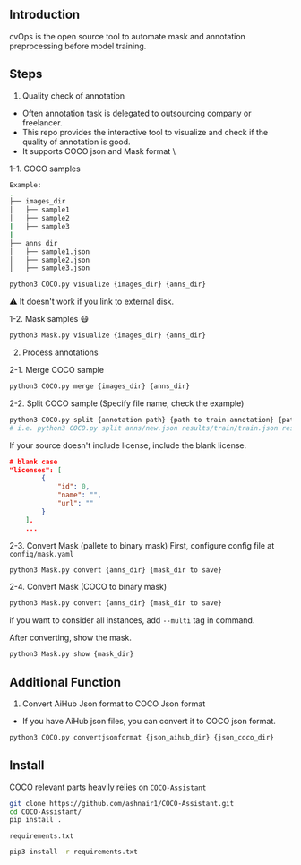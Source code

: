 ## Introduction
cvOps is the open source tool to automate mask and annotation preprocessing before model training.

## Steps

1. Quality check of annotation

- Often annotation task is delegated to outsourcing company or freelancer.
- This repo provides the interactive tool to visualize and check if the quality of annotation is good.
- It supports COCO json and Mask format \


1-1. COCO samples
```bash
Example:
.
├── images_dir
│   ├── sample1
│   ├── sample2
|   ├── sample3
|   
├── anns_dir
│   ├── sample1.json
│   ├── sample2.json
│   ├── sample3.json

python3 COCO.py visualize {images_dir} {anns_dir}
```
:warning: It doesn't work if you link to external disk.

1-2. Mask samples :mask:
```bash
python3 Mask.py visualize {images_dir} {anns_dir}
```

2. Process annotations

2-1. Merge COCO sample

```bash
python3 COCO.py merge {images_dir} {anns_dir}
```

2-2. Split COCO sample
(Specify file name, check the example)

```bash
python3 COCO.py split {annotation path} {path to train annotation} {path to test annotation} {split ratio between 0 and 1} {images path, optional}
# i.e. python3 COCO.py split anns/new.json results/train/train.json results/test/test.json 0.8 images
```
If your source doesn't include license, include the blank license.
```json
# blank case
"licenses": [
        {
            "id": 0,
            "name": "",
            "url": ""
        }
    ],
    ...
```

2-3. Convert Mask (pallete to binary mask)
First, configure config file at `config/mask.yaml`

```bash
python3 Mask.py convert {anns_dir} {mask_dir to save} 
```

2-4. Convert Mask (COCO to binary mask)
```bash
python3 Mask.py convert {anns_dir} {mask_dir to save} 
```
if you want to consider all instances, add `--multi` tag in command.


After converting, show the mask.
```bash
python3 Mask.py show {mask_dir} 
```

## Additional Function

1. Convert AiHub Json format to COCO Json format
- If you have AiHub json files, you can convert it to COCO json format.
```bash
python3 COCO.py convertjsonformat {json_aihub_dir} {json_coco_dir}
```

## Install

COCO relevant parts heavily relies on `COCO-Assistant`
```bash
git clone https://github.com/ashnair1/COCO-Assistant.git
cd COCO-Assistant/
pip install .
```
`requirements.txt`
```bash
pip3 install -r requirements.txt
```